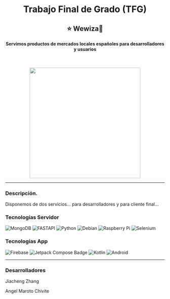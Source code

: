 <h1 align="center">Trabajo Final de Grado (TFG)</h1>
<h2 align="center">⭐ Wewiza🍋</h2>
<h4 align="center">Servimos productos de mercados locales españoles para desarrolladores y usuarios</h5>

<br>

<p align="center"><img src="./02_Documentacion/img/logo.png" width="350px"></p>

---

### Descripción.
Disponemos de dos servicios... para desarrolladores y para cliente final...

### Tecnologías Servidor
![MongoDB](https://img.shields.io/badge/MongoDB-%234ea94b.svg?style=for-the-badge&logo=mongodb&logoColor=white)
![FASTAPI](https://img.shields.io/badge/FastAPI-005571?style=for-the-badge&logo=fastapi)
![Python](https://img.shields.io/badge/python-3670A0?style=for-the-badge&logo=python&logoColor=ffdd54)
![Debian](https://img.shields.io/badge/Debian-D70A53?style=for-the-badge&logo=debian&logoColor=white)
![Raspberry Pi](https://img.shields.io/badge/-RaspberryPi-C51A4A?style=for-the-badge&logo=Raspberry-Pi)
![Selenium](https://img.shields.io/badge/-selenium-%43B02A?style=for-the-badge&logo=selenium&logoColor=white)

### Tecnologías App
![Firebase](https://img.shields.io/badge/firebase-a08021?style=for-the-badge&logo=firebase&logoColor=ffcd34)
![Jetpack Compose Badge](https://img.shields.io/badge/Jetpack%20Compose-4285F4?logo=jetpackcompose&logoColor=fff&style=for-the-badge)
![Kotlin](https://img.shields.io/badge/kotlin-%237F52FF.svg?style=for-the-badge&logo=kotlin&logoColor=white)
![Android](https://img.shields.io/badge/Android-3DDC84?style=for-the-badge&logo=android&logoColor=white)



---

### Desarrolladores 
<p>Jiacheng Zhang</p>
<p>Angel Maroto Chivite</p>







<!-- MARKDOWN LINKS & IMAGES -->
<!-- https://www.markdownguide.org/basic-syntax/#reference-style-links -->
[Mongo]: https://img.shields.io/badge/mongodb-green?style=for-the-badge&logo=mongodb&logoColor=white
[Mongo-url]: https://www.mongodb.com/
[Ktor]: https://img.shields.io/badge/ktor-orange?style=for-the-badge&logo=kotlin&logoColor=white
[Ktor-url]:https://ktor.io/
[Angular]:https://img.shields.io/badge/angular-red?style=for-the-badge&logo=angular&logoColor=white
[Angular-url]:https://angular.io/
